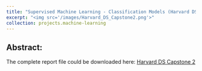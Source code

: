 ```yaml
---
title: "Supervised Machine Learning - Classification Models (Harvard DS Capstone Project 2)"
excerpt: "<img src='/images/Harvard_DS_Capstone2.png'>"
collection: projects.machine-learning
---
```


## Abstract: 

The complete report file could be downloaded here: [Harvard DS Capstone 2](/files/Harvard_DS_Capstone2.pdf)